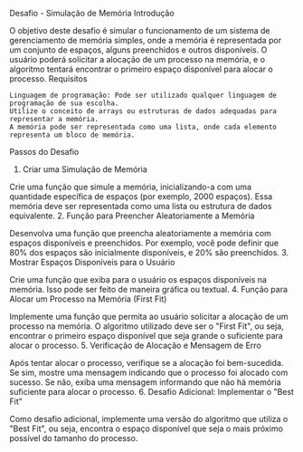 Desafio - Simulação de Memória
Introdução

O objetivo deste desafio é simular o funcionamento de um sistema de gerenciamento de memória simples, onde a memória é representada por um conjunto de espaços, alguns preenchidos e outros disponíveis. O usuário poderá solicitar a alocação de um processo na memória, e o algoritmo tentará encontrar o primeiro espaço disponível para alocar o processo.
Requisitos

    Linguagem de programação: Pode ser utilizado qualquer linguagem de programação de sua escolha.
    Utilize o conceito de arrays ou estruturas de dados adequadas para representar a memória.
    A memória pode ser representada como uma lista, onde cada elemento representa um bloco de memória.

Passos do Desafio
1. Criar uma Simulação de Memória

Crie uma função que simule a memória, inicializando-a com uma quantidade específica de espaços (por exemplo, 2000 espaços). Essa memória deve ser representada como uma lista ou estrutura de dados equivalente.
2. Função para Preencher Aleatoriamente a Memória

Desenvolva uma função que preencha aleatoriamente a memória com espaços disponíveis e preenchidos. Por exemplo, você pode definir que 80% dos espaços são inicialmente disponíveis, e 20% são preenchidos.
3. Mostrar Espaços Disponíveis para o Usuário

Crie uma função que exiba para o usuário os espaços disponíveis na memória. Isso pode ser feito de maneira gráfica ou textual.
4. Função para Alocar um Processo na Memória (First Fit)

Implemente uma função que permita ao usuário solicitar a alocação de um processo na memória. O algoritmo utilizado deve ser o "First Fit", ou seja, encontrar o primeiro espaço disponível que seja grande o suficiente para alocar o processo.
5. Verificação de Alocação e Mensagem de Erro

Após tentar alocar o processo, verifique se a alocação foi bem-sucedida. Se sim, mostre uma mensagem indicando que o processo foi alocado com sucesso. Se não, exiba uma mensagem informando que não há memória suficiente para alocar o processo.
6. Desafio Adicional: Implementar o "Best Fit"

Como desafio adicional, implemente uma versão do algoritmo que utiliza o "Best Fit", ou seja, encontra o espaço disponível que seja o mais próximo possível do tamanho do processo.
